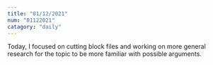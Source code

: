 ```yaml
---
title: "01/12/2021"
num: "01122021"
catagory: "daily"
---
```

Today, I focused on cutting block files and working on more general research for the topic to be more familiar with possible arguments.
